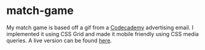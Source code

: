 # match-game
My match game is based off a gif from a [Codecademy](https://www.codecademy.com/) advertising email. I implemented it using CSS Grid and made it mobile friendly using CSS media queries. A live version can be found [here](http://kevinrompala.com/projects/match-game/index.html).
